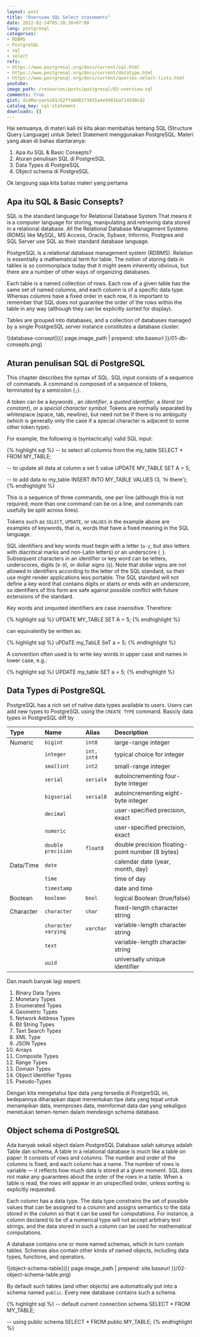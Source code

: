 ```yaml
---
layout: post
title: "Overview SQL Select statements"
date: 2022-02-24T05:20:30+07:00
lang: postgresql
categories:
- RDBMS
- PostgreSQL
- sql
- select
refs: 
- https://www.postgresql.org/docs/current/sql.html
- https://www.postgresql.org/docs/current/datatype.html
- https://www.postgresql.org/docs/current/queries-select-lists.html
youtube: 
image_path: /resources/posts/postgresql/03-overview-sql
comments: true
gist: dimMaryanto93/62ffa0d81f3835a4e9401baf14590cd2
catalog_key: sql-statement
downloads: []
---
```


Hai semuanya, di materi kali ini kita akan membahas tentang SQL (Structure Query Language) untuk Select Statement menggunakan PostgreSQL. Materi yang akan di bahas diantaranya:

1. Apa itu SQL & Basic Consepts?
2. Aturan penulisan SQL di PostgreSQL
3. Data Types di PostgreSQL
4. Object schema di PostgreSQL

Ok langsung saja kita bahas materi yang pertama

## Apa itu SQL & Basic Consepts?

SQL is the standard language for Relational Database System That means it is a computer language for storing, manipulating and retrieving data stored in a relational database. All the Relational Database Management Systems (RDMS) like MySQL, MS Access, Oracle, Sybase, Informix, Postgres and SQL Server use SQL as their standard database language.

PostgreSQL is a relational database management system (RDBMS). Relation is essentially a mathematical term for table. The notion of storing data in tables is so commonplace today that it might seem inherently obvious, but there are a number of other ways of organizing databases.

Each table is a named collection of rows. Each row of a given table has the same set of named columns, and each column is of a specific data type. Whereas columns have a fixed order in each row, it is important to remember that SQL does not guarantee the order of the rows within the table in any way (although they can be explicitly sorted for display).

Tables are grouped into databases, and a collection of databases managed by a single PostgreSQL server instance constitutes a database cluster.

![database-consept]({{ page.image_path | prepend: site.baseurl }}/01-db-consepts.png)

## Aturan penulisan SQL di PostgreSQL

This chapter describes the syntax of SQL. SQL input consists of a sequence of commands. A command is composed of a sequence of tokens, terminated by a semicolon (`;`). 

A token can be a _keywords_ , an _identifier_, a _quoted identifier_, a _literal_ (or _constant_), or a _special character symbol_. Tokens are normally separated by whitespace (space, tab, newline), but need not be if there is no ambiguity (which is generally only the case if a special character is adjacent to some other token type).

For example, the following is (syntactically) valid SQL input:

{% highlight sql %}
-- to select all columns from the my_table
SELECT * FROM MY_TABLE;

-- to update all data at column a set 5 value
UPDATE MY_TABLE SET A = 5;

-- to add data to my_table
INSERT INTO MY_TABLE VALUES (3, 'hi there');
{% endhighlight %}

This is a sequence of three commands, one per line (although this is not required; more than one command can be on a line, and commands can usefully be split across lines).

Tokens such as `SELECT`, `UPDATE`, or `VALUES` in the example above are examples of keywords, that is, words that have a fixed meaning in the SQL language.

SQL identifiers and key words must begin with a letter (`a-z`, but also letters with diacritical marks and non-Latin letters) or an underscore (`_`). Subsequent characters in an identifier or key word can be letters, underscores, digits (`0-9`), or dollar signs (`$`). Note that dollar signs are not allowed in identifiers according to the letter of the SQL standard, so their use might render applications less portable. The SQL standard will not define a key word that contains digits or starts or ends with an underscore, so identifiers of this form are safe against possible conflict with future extensions of the standard.

Key words and unquoted identifiers are case insensitive. Therefore:

{% highlight sql %}
UPDATE MY_TABLE SET A = 5;
{% endhighlight %}

can equivalently be written as:

{% highlight sql %}
uPDaTE my_TabLE SeT a = 5;
{% endhighlight %}

A convention often used is to write key words in upper case and names in lower case, e.g.:

{% highlight sql %}
UPDATE my_table SET a = 5;
{% endhighlight %}

## Data Types di PostgreSQL

PostgreSQL has a rich set of native data types available to users. Users can add new types to PostgreSQL using the `CREATE TYPE` command. Basicly data types in PostgreSQL diff by

| Type          | Name                  | Alias         | Description                | 
| :---          | :---                  | :---          | :---                       | 
| Numeric       | `bigint`              | `int8`        | large-range integer        | 
|               | `integer`             | `int, int4`   | typical choice for integer |
|               | `smallint`            | `int2`        | small-range integer        | 
|               | `serial`              | `serial4`     | autoincrementing four-byte integer | 
|               | `bigserial`           | `serial8`     | autoincrementing eight-byte integer | 
|               | `decimal`             |               | user-specified precision, exact | 
|               | `numeric`             |               | user-specified precision, exact |
|               | `double precision`    | `float8`      | double precision floating-point number (8 bytes) |
| Data/Time     | `date`                |               | calendar date (year, month, day) | 
|               | `time`                |               | time of day | 
|               | `timestamp`           |               | date and time | 
| Boolean       | `boolean`             | `bool`        | logical Boolean (true/false) | 
| Character     | `character`           | `char`        | fixed-length character string | 
|               | `character varying`   | `varchar`     | variable-length character string | 
|               | `text`                |               | variable-length character string | 
|               | `uuid`                |               | universally unique identifier | 

Dan masih banyak lagi seperti

1. Binary Data Types
2. Monetary Types
3. Enumerated Types
4. Geometric Types
5. Network Address Types
6. Bit String Types
7. Text Search Types
8. XML Type
9. JSON Types
10. Arrays
11. Composite Types
12. Range Types
13. Domain Types
14. Object Identifier Types
15. Pseudo-Types

Dengan kita mengetahui tipe data yang tersedia di PostgreSQL ini, kedepannya diharapkan dapat menentukan tipe data yang tepat untuk menampikan data, memproses data, memformat data dan yang sekaligus menetukan temen-temen dalam mendesign schema database.

## Object schema di PostgreSQL

Ada banyak sekali object dalam PostgreSQL Database salah satunya adalah Table dan schema, A table in a relational database is much like a table on paper: It consists of rows and columns. The number and order of the columns is fixed, and each column has a name. The number of rows is variable — it reflects how much data is stored at a given moment. SQL does not make any guarantees about the order of the rows in a table. When a table is read, the rows will appear in an unspecified order, unless sorting is explicitly requested.

Each column has a data type. The data type constrains the set of possible values that can be assigned to a column and assigns semantics to the data stored in the column so that it can be used for computations. For instance, a column declared to be of a numerical type will not accept arbitrary text strings, and the data stored in such a column can be used for mathematical computations.

A database contains one or more named schemas, which in turn contain tables. Schemas also contain other kinds of named objects, including data types, functions, and operators.

![object-schema-table]({{ page.image_path | prepend: site.baseurl }}/02-object-schema-table.png)

By default such tables (and other objects) are automatically put into a schema named `public`. Every new database contains such a schema.


{% highlight sql %}
-- default current connection schema
SELECT * FROM MY_TABLE;

-- using public schema
SELECT * FROM public.MY_TABLE;
{% endhighlight %}